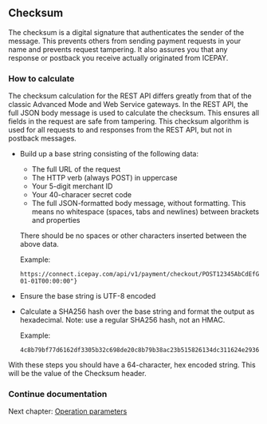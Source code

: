 ## Checksum

The checksum is a digital signature that authenticates the sender of the message. This prevents others from sending payment requests in your name and prevents request tampering. It also assures you that any response or postback you receive actually originated from ICEPAY.

### How to calculate

The checksum calculation for the REST API differs greatly from that of the classic Advanced Mode and Web Service gateways. In the REST API, the full JSON body message is used to calculate the checksum. This ensures all fields in the request are safe from tampering. This checksum algorithm is used for all requests to and responses from the REST API, but not in postback messages.

  - Build up a base string consisting of the following data:
    - The full URL of the request
    - The HTTP verb (always POST) in uppercase
    - Your 5-digit merchant ID
    - Your 40-characer secret code
    - The full JSON-formatted body message, without formatting. This means no whitespace (spaces, tabs and newlines) between brackets and properties

    There should be no spaces or other characters inserted between the above data.
    
    Example:
    
    ```
    https://connect.icepay.com/api/v1/payment/checkout/POST12345AbCdEfGhIjKlMnOpQrStUvWxYz1234567890AbCd{"Timestamp":"2015-01-01T00:00:00"}
    ```
    
  - Ensure the base string is UTF-8 encoded
  
  - Calculate a SHA256 hash over the base string and format the output as hexadecimal. Note: use a regular SHA256 hash, not an HMAC.
    
    Example:
    
    ```
    4c8b79bf77d6162df3305b32c698de20c8b79b38ac23b515826134dc311624e29364eb
    ```

With these steps you should have a 64-character, hex encoded string. This will be the value of the Checksum header.

### Continue documentation

Next chapter: [Operation parameters](parameters.md)
